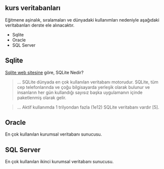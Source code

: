 ## kurs veritabanları

Eğitmene aşinalık, sıralamaları ve dünyadaki kullanımları nedeniyle aşağıdaki veritabanları derste ele alınacaktır.

- Sqlite
- Oracle
- SQL Server

## Sqlite

[Sqlite web sitesine](https://www.sqlite.org/index.html) göre, SQLite Nedir?

> ... SQLite dünyada en çok kullanılan veritabanı motorudur. 
> SQLite, tüm cep telefonlarında ve çoğu bilgisayarda yerleşik olarak bulunur ve insanların her gün kullandığı sayısız başka uygulamanın içinde paketlenmiş olarak gelir. 

> ... Aktif kullanımda 1 trilyondan fazla (1e12) SQLite veritabanı vardır [5].


## Oracle

En çok kullanılan kurumsal veritabanı sunucusu.

## SQL Server

En çok kullanılan ikinci kurumsal veritabanı sunucusu.


